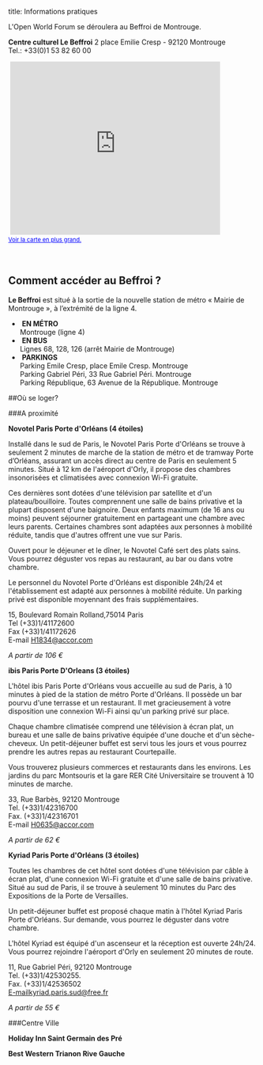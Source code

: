 title: Informations pratiques


<p>L'Open World Forum se déroulera au Beffroi de Montrouge.</p>

<p>
<b> Centre culturel Le Beffroi</b> 2 place Emilie Cresp - 92120 Montrouge <br>Tel.: +33(0)1 53 82 60 00</p>&nbsp;<iframe title="Google Maps" width="425" height="350" frameborder="0" scrolling="no" marginheight="0" marginwidth="0" src="https://maps.google.com/maps?f=q&amp;source=s_q&amp;hl=en&amp;geocode=&amp;q=Centre+culturel+le+Beffroi,+Place+Emile+Cresp,+Montrouge,+France&amp;aq=0&amp;oq=centre+culturel+le+&amp;sll=48.858859,2.34706&amp;sspn=0.138914,0.220757&amp;ie=UTF8&amp;hq=Centre+culturel+le+Beffroi,&amp;hnear=Place+Emile+Cresp,+92120+Montrouge,+Hauts-de-Seine,+%C3%8Ele-de-France,+France&amp;ll=48.81915,2.319569&amp;spn=0.008689,0.013797&amp;t=m&amp;z=14&amp;iwloc=A&amp;cid=16738854224866923059&amp;output=embed"></iframe><br /><small><a href="https://maps.google.com/maps?f=q&amp;source=embed&amp;hl=en&amp;geocode=&amp;q=Centre+culturel+le+Beffroi,+Place+Emile+Cresp,+Montrouge,+France&amp;aq=0&amp;oq=centre+culturel+le+&amp;sll=48.858859,2.34706&amp;sspn=0.138914,0.220757&amp;ie=UTF8&amp;hq=Centre+culturel+le+Beffroi,&amp;hnear=Place+Emile+Cresp,+92120+Montrouge,+Hauts-de-Seine,+%C3%8Ele-de-France,+France&amp;ll=48.81915,2.319569&amp;spn=0.008689,0.013797&amp;t=m&amp;z=14&amp;iwloc=A&amp;cid=16738854224866923059" style="color:#0000FF;text-align:left">Voir la carte en plus grand.</a></small></a></small><br><br><br><a name="eztoc1297405_0_0_1" id="eztoc1297405_0_0_1"></a>

<h2>Comment accéder au Beffroi ?</h2>

<p><b>Le Beffroi</b> est situé à la sortie de la nouvelle station de métro « Mairie de Montrouge », à l’extrémité de la ligne 4. 


</p>

<ul>
<li>
&nbsp;<b>EN MÉTRO</b><br>Montrouge (ligne 4) </li>

<li>
&nbsp;<b>EN BUS</b><br>Lignes 68, 128, 126 (arrêt Mairie de Montrouge)</li>

<li>
&nbsp;<b>PARKINGS</b><br>Parking Emile Cresp, place Emile Cresp. Montrouge
<br>Parking Gabriel Péri, 33 Rue Gabriel Péri. Montrouge
<br>Parking République, 63 Avenue de la République. Montrouge</li>

</ul>


##Où se loger?

###A proximité

**Novotel Paris Porte d'Orléans (4 étoiles)**

Installé dans le sud de Paris, le Novotel Paris Porte d'Orléans se trouve à seulement 2 minutes de marche de la 
station de métro et de tramway Porte d’Orléans, assurant un accès direct au centre de Paris en seulement 5 minutes. 
Situé à 12 km de l'aéroport d'Orly, il propose des chambres insonorisées et climatisées avec connexion Wi-Fi gratuite.

Ces dernières sont dotées d'une télévision par satellite et d'un plateau/bouilloire. Toutes comprennent une salle de 
bains privative et la plupart disposent d'une baignoire. Deux enfants maximum (de 16 ans ou moins) peuvent séjourner 
gratuitement en partageant une chambre avec leurs parents. Certaines chambres sont adaptées aux personnes à mobilité 
réduite, tandis que d'autres offrent une vue sur Paris.

Ouvert pour le déjeuner et le dîner, le Novotel Café sert des plats sains. Vous pourrez déguster vos repas au 
restaurant, au bar ou dans votre chambre.

Le personnel du Novotel Porte d'Orléans est disponible 24h/24 et l'établissement est adapté aux personnes à mobilité 
réduite. Un parking privé est disponible moyennant des frais supplémentaires.

15, Boulevard Romain Rolland,75014 Paris
<br>Tel (+33)1/41172600
<br>Fax (+33)1/41172626
<br>E-mail H1834@accor.com

*A partir de 106 €*

**ibis Paris Porte D'Orleans (3 étoiles)**

L'hôtel ibis Paris Porte d'Orléans vous accueille au sud de Paris, à 10 minutes à pied de la station de métro Porte 
d'Orléans. Il possède un bar pourvu d'une terrasse et un restaurant. Il met gracieusement à votre disposition une 
connexion Wi-Fi ainsi qu'un parking privé sur place.

Chaque chambre climatisée comprend une télévision à écran plat, un bureau et une salle de bains privative équipée 
d'une douche et d'un sèche-cheveux. Un petit-déjeuner buffet est servi tous les jours et vous pourrez prendre les 
autres repas au restaurant Courtepaille.

Vous trouverez plusieurs commerces et restaurants dans les environs. Les jardins du parc Montsouris et la gare 
RER Cité Universitaire se trouvent à 10 minutes de marche.

33, Rue Barbès, 92120 Montrouge
<br>Tel. (+33)1/42316700
<br>Fax. (+33)1/42316701
<br>E-mail H0635@accor.com

*A partir de 62 €*

**Kyriad Paris Porte d'Orléans (3 étoiles)**

Toutes les chambres de cet hôtel sont dotées d'une télévision par câble à écran plat, d'une connexion Wi-Fi gratuite 
et d'une salle de bains privative. Situé au sud de Paris, il se trouve à seulement 10 minutes du Parc des Expositions 
de la Porte de Versailles.

Un petit-déjeuner buffet est proposé chaque matin à l'hôtel Kyriad Paris Porte d'Orléans. Sur demande, vous pourrez le 
déguster dans votre chambre.

L'hôtel Kyriad est équipé d'un ascenseur et la réception est ouverte 24h/24. Vous pourrez rejoindre l'aéroport 
d'Orly en seulement 20 minutes de route.

11, Rue Gabriel Péri, 92120 Montrouge
<br>Tel. (+33)1/42530255. 
<br>Fax. (+33)1/42536502
<br>E-mailkyriad.paris.sud@free.fr

*A partir de 55 €*

###Centre Ville

**Holiday Inn Saint Germain des Pré**

**Best Western Trianon Rive Gauche**
